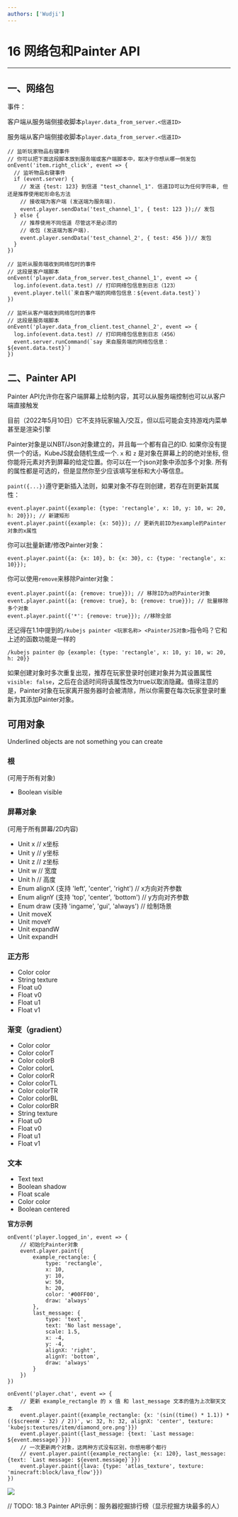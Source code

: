 ```yaml
---
authors: ['Wudji']
---
```


# 16 网络包和Painter API

***

## 一、网络包

事件：

客户端从服务端侧接收脚本`player.data_from_server.<信道ID>`

服务端从客户端侧接收脚本`player.data_from_server.<信道ID>`

```
// 监听玩家物品右键事件
// 你可以把下面这段脚本放到服务端或客户端脚本中，取决于你想从哪一侧发包
onEvent('item.right_click', event => {
  // 监听物品右键事件
  if (event.server) {
    // 发送 {test: 123} 到信道 "test_channel_1". 信道ID可以为任何字符串, 但还是推荐使用蛇形命名方法
    // 接收端为客户端 (发送端为服务端).
    event.player.sendData('test_channel_1', { test: 123 });// 发包
  } else {
    // 推荐使用不同信道 尽管这不是必须的
    // 收包 (发送端为客户端).
    event.player.sendData('test_channel_2', { test: 456 })// 发包
  }
})

// 监听从服务端收到网络包时的事件
// 这段是客户端脚本
onEvent('player.data_from_server.test_channel_1', event => {
  log.info(event.data.test) // 打印网络包信息到日志（123）
  event.player.tell(`来自客户端的网络包信息：${event.data.test}`)
})

// 监听从客户端收到网络包时的事件
// 这段是服务端脚本
onEvent('player.data_from_client.test_channel_2', event => {
  log.info(event.data.test) // 打印网络包信息到日志（456）
  event.server.runCommand(`say 来自服务端的网络包信息：${event.data.test}`)
})
```

## 二、Painter API

Painter API允许你在客户端屏幕上绘制内容，其可以从服务端控制也可以从客户端直接触发

目前（2022年5月10日）它不支持玩家输入/交互，但以后可能会支持游戏内菜单甚至是渲染引擎

Painter对象是以NBT/Json对象建立的，并且每一个都有自己的ID. 如果你没有提供一个的话，KubeJS就会随机生成一个. `x` 和 `z` 是对象在屏幕上的的绝对坐标, 但你能将元素对齐到屏幕的给定位置。你可以在一个json对象中添加多个对象. 所有的属性都是可选的，但是显然你至少应该填写坐标和大小等信息。

`paint({...})`遵守更新插入法则，如果对象不存在则创建，若存在则更新其属性：

```
event.player.paint({example: {type: 'rectangle', x: 10, y: 10, w: 20, h: 20}}); // 新建矩形
event.player.paint({example: {x: 50}}); // 更新先前ID为example的Painter对象的x属性
```

你可以批量新建/修改Painter对象：

```
event.player.paint({a: {x: 10}, b: {x: 30}, c: {type: 'rectangle', x: 10}});
```

你可以使用`remove`来移除Painter对象：

```
event.player.paint({a: {remove: true}}); // 移除ID为a的Painter对象
event.player.paint({a: {remove: true}, b: {remove: true}}); // 批量移除多个对象
event.player.paint({'*': {remove: true}}); //移除全部
```

还记得在1.1中提到的`/kubejs painter <玩家名称> <PainterJS对象>`指令吗？它和上述的函数功能是一样的

```
/kubejs painter @p {example: {type: 'rectangle', x: 10, y: 10, w: 20, h: 20}}
```

如果创建对象时多次重复出现，推荐在玩家登录时创建对象并为其设置属性`visible: false`，之后在合适时间将该属性改为true以取消隐藏。值得注意的是，Painter对象在玩家离开服务器时会被清除，所以你需要在每次玩家登录时重新为其添加Painter对象。

## 可用对象

Underlined objects are not something you can create

### 根

(可用于所有对象)

* Boolean visible

### 屏幕对象

(可用于所有屏幕/2D内容)

* Unit x // x坐标
* Unit y // y坐标
* Unit z // z坐标
* Unit w // 宽度
* Unit h // 高度
* Enum alignX (支持 'left', 'center', 'right') // x方向对齐参数
* Enum alignY (支持 'top', 'center', 'bottom') // y方向对齐参数
* Enum draw (支持 'ingame', 'gui', 'always') // 绘制场景
* Unit moveX
* Unit moveY
* Unit expandW
* Unit expandH

### 正方形

* Color color
* String texture
* Float u0
* Float v0
* Float u1
* Float v1

### 渐变（gradient）

* Color color
* Color colorT
* Color colorB
* Color colorL
* Color colorR
* Color colorTL
* Color colorTR
* Color colorBL
* Color colorBR
* String texture
* Float u0
* Float v0
* Float u1
* Float v1

### 文本

* Text text
* Boolean shadow
* Float scale
* Color color
* Boolean centered

**官方示例**

```
onEvent('player.logged_in', event => {
	// 初始化Painter对象
	event.player.paint({
		example_rectangle: {
			type: 'rectangle',
			x: 10,
			y: 10,
			w: 50,
			h: 20,
			color: '#00FF00',
			draw: 'always'
		},
		last_message: {
			type: 'text',
			text: 'No last message',
			scale: 1.5,
			x: -4,
			y: -4,
			alignX: 'right',
			alignY: 'bottom',
			draw: 'always'
		}
	})
})

onEvent('player.chat', event => {
	// 更新 example_rectangle 的 x 值 和 last_message 文本的值为上次聊天文本
	event.player.paint({example_rectangle: {x: '(sin((time() * 1.1)) * (($screenW - 32) / 2))', w: 32, h: 32, alignX: 'center', texture: 'kubejs:textures/item/diamond_ore.png'}})
	event.player.paint({last_message: {text: `Last message: ${event.message}`}})
	// 一次更新两个对象，这两种方式没有区别，你想用哪个都行
	// event.player.paint({example_rectangle: {x: 120}, last_message: {text: `Last message: ${event.message}`}})
	event.player.paint({lava: {type: 'atlas_texture', texture: 'minecraft:block/lava_flow'}})
})
```

![](https://m1.miaomc.cn/uploads/20220510\_5389abd49fab4.gif)

// TODO: 18.3 Painter API示例：服务器挖掘排行榜（显示挖掘方块最多的人）
